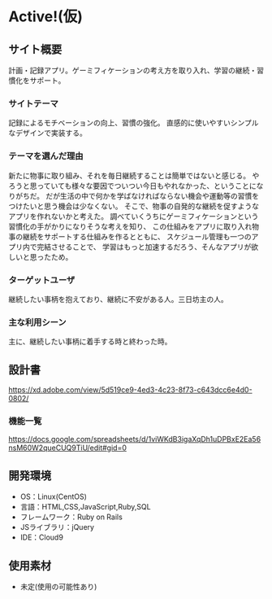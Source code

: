# Active!(仮)

## サイト概要
計画・記録アプリ。ゲーミフィケーションの考え方を取り入れ、学習の継続・習慣化をサポート。

### サイトテーマ
記録によるモチベーションの向上、習慣の強化。
直感的に使いやすいシンプルなデザインで実装する。

### テーマを選んだ理由
新たに物事に取り組み、それを毎日継続することは簡単ではないと感じる。
やろうと思っていても様々な要因でついつい今日もやれなかった、ということになりがちだ。
だが生活の中で何かを学ばなければならない機会や運動等の習慣をつけたいと思う機会は少なくない。
そこで、物事の自発的な継続を促すようなアプリを作れないかと考えた。
調べていくうちにゲーミフィケーションという習慣化の手がかりになりそうな考えを知り、
この仕組みをアプリに取り入れ物事の継続をサポートする仕組みを作るとともに、
スケジュール管理も一つのアプリ内で完結させることで、
学習はもっと加速するだろう、そんなアプリが欲しいと思ったため。

### ターゲットユーザ
継続したい事柄を抱えており、継続に不安がある人。三日坊主の人。

### 主な利用シーン
主に、継続したい事柄に着手する時と終わった時。

## 設計書
https://xd.adobe.com/view/5d519ce9-4ed3-4c23-8f73-c643dcc6e4d0-0802/

### 機能一覧
https://docs.google.com/spreadsheets/d/1viWKdB3igaXqDh1uDPBxE2Ea56nsM60W2queCUQ9TiU/edit#gid=0

## 開発環境
- OS：Linux(CentOS)
- 言語：HTML,CSS,JavaScript,Ruby,SQL
- フレームワーク：Ruby on Rails
- JSライブラリ：jQuery
- IDE：Cloud9

## 使用素材
- 未定(使用の可能性あり)
